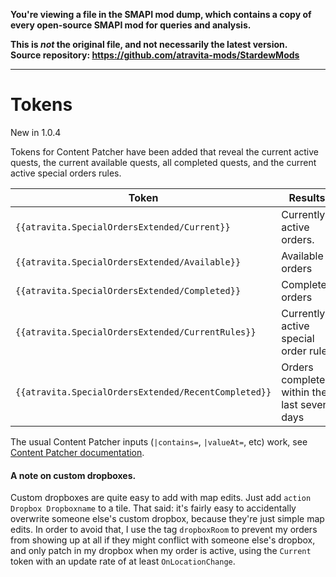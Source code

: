 **You're viewing a file in the SMAPI mod dump, which contains a copy of every open-source SMAPI mod
for queries and analysis.**

**This is _not_ the original file, and not necessarily the latest version.**  
**Source repository: https://github.com/atravita-mods/StardewMods**

----

Tokens
=======

New in 1.0.4

Tokens for Content Patcher have been added that reveal the current active quests, the current available quests, all completed quests, and the current active special orders rules.

| Token | Results |
| ----------- | ----------- |
| `{{atravita.SpecialOrdersExtended/Current}}` | Currently active orders. |
| `{{atravita.SpecialOrdersExtended/Available}}` | Available orders |
| `{{atravita.SpecialOrdersExtended/Completed}}` | Completed orders|
| `{{atravita.SpecialOrdersExtended/CurrentRules}}` | Currently active special order rules|
| `{{atravita.SpecialOrdersExtended/RecentCompleted}}` | Orders completed within the last seven days |

The usual Content Patcher inputs (`|contains=`, `|valueAt=`, etc) work, see [Content Patcher documentation](https://github.com/Pathoschild/StardewMods/blob/develop/ContentPatcher/docs/author-tokens-guide.md#global-input-arguments).

#### A note on custom dropboxes.

Custom dropboxes are quite easy to add with map edits. Just add `action Dropbox Dropboxname` to a tile. That said: it's fairly easy to accidentally overwrite someone else's custom dropbox, because they're just simple map edits. In order to avoid that, I use the tag `dropboxRoom` to prevent my orders from showing up at all if they might conflict with someone else's dropbox, and only patch in my dropbox when my order is active, using the `Current` token with an update rate of at least `OnLocationChange`.